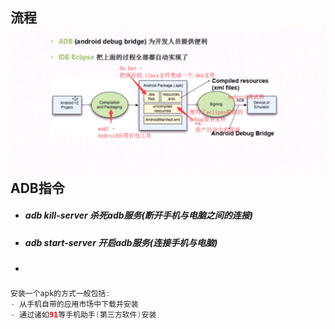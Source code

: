 ## 流程![](/assets/Android打包流程.png)ADB指令

* ##### adb kill-server 杀死adb服务\(断开手机与电脑之间的连接\)
* ##### adb start-server 开启adb服务\(连接手机与电脑\)
* ##### 

```java
安装一个apk的方式一般包括:
- 从手机自带的应用市场中下载并安装
- 通过诸如91等手机助手(第三方软件)安装
```

##### 

##### 

##### 



